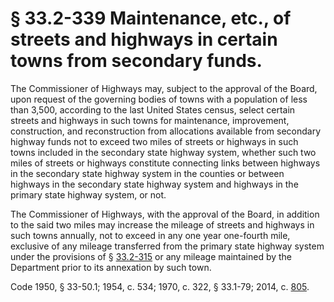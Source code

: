 # § 33.2-339 Maintenance, etc., of streets and highways in certain towns from secondary funds.

<p>The Commissioner of Highways may, subject to the approval of the Board, upon request of the governing bodies of towns with a population of less than 3,500, according to the last United States census, select certain streets and highways in such towns for maintenance, improvement, construction, and reconstruction from allocations available from secondary highway funds not to exceed two miles of streets or highways in such towns included in the secondary state highway system, whether such two miles of streets or highways constitute connecting links between highways in the secondary state highway system in the counties or between highways in the secondary state highway system and highways in the primary state highway system, or not.</p><p>The Commissioner of Highways, with the approval of the Board, in addition to the said two miles may increase the mileage of streets and highways in such towns annually, not to exceed in any one year one-fourth mile, exclusive of any mileage transferred from the primary state highway system under the provisions of § <a href='http://law.lis.virginia.gov/vacode/33.2-315/'>33.2-315</a> or any mileage maintained by the Department prior to its annexation by such town.</p><p>Code 1950, § 33-50.1; 1954, c. 534; 1970, c. 322, § 33.1-79; 2014, c. <a href='http://lis.virginia.gov/cgi-bin/legp604.exe?141+ful+CHAP0805'>805</a>.</p>